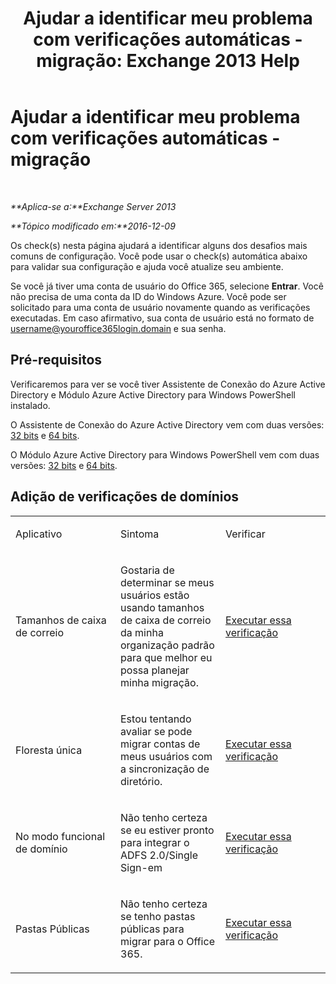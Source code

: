 ﻿---
title: 'Ajudar a identificar meu problema com verificações automáticas - migração: Exchange 2013 Help'
TOCTitle: Ajudar a identificar meu problema com verificações automáticas - migração
ms:assetid: c1cd235d-8e8b-44a8-862d-9d36dc3a44c3
ms:mtpsurl: https://technet.microsoft.com/pt-br/library/Dn793980(v=EXCHG.150)
ms:contentKeyID: 62633044
ms.date: 05/22/2018
mtps_version: v=EXCHG.150
ms.translationtype: MT
---

# Ajudar a identificar meu problema com verificações automáticas - migração

 

_**Aplica-se a:**Exchange Server 2013_

_**Tópico modificado em:**2016-12-09_

Os check(s) nesta página ajudará a identificar alguns dos desafios mais comuns de configuração. Você pode usar o check(s) automática abaixo para validar sua configuração e ajuda você atualize seu ambiente.

Se você já tiver uma conta de usuário do Office 365, selecione **Entrar**. Você não precisa de uma conta da ID do Windows Azure. Você pode ser solicitado para uma conta de usuário novamente quando as verificações executadas. Em caso afirmativo, sua conta de usuário está no formato de username@youroffice365login.domain e sua senha.

## Pré-requisitos

Verificaremos para ver se você tiver Assistente de Conexão do Azure Active Directory e Módulo Azure Active Directory para Windows PowerShell instalado.

O Assistente de Conexão do Azure Active Directory vem com duas versões: [32 bits](https://go.microsoft.com/fwlink/?linkid=286261) e [64 bits](https://go.microsoft.com/fwlink/?linkid=286262).

O Módulo Azure Active Directory para Windows PowerShell vem com duas versões: [32 bits](https://go.microsoft.com/fwlink/?linkid=286258) e [64 bits](https://go.microsoft.com/fwlink/?linkid=286259).

## Adição de verificações de domínios


<table>
<colgroup>
<col style="width: 33%" />
<col style="width: 33%" />
<col style="width: 33%" />
</colgroup>
<tbody>
<tr class="odd">
<td><p>Aplicativo</p></td>
<td><p>Sintoma</p></td>
<td><p>Verificar</p></td>
</tr>
<tr class="even">
<td><p>Tamanhos de caixa de correio</p></td>
<td><p>Gostaria de determinar se meus usuários estão usando tamanhos de caixa de correio da minha organização padrão para que melhor eu possa planejar minha migração.</p></td>
<td><p><a href="https://go.microsoft.com/?linkid=9834877">Executar essa verificação</a></p></td>
</tr>
<tr class="odd">
<td><p>Floresta única</p></td>
<td><p>Estou tentando avaliar se pode migrar contas de meus usuários com a sincronização de diretório.</p></td>
<td><p><a href="https://go.microsoft.com/?linkid=9834875">Executar essa verificação</a></p></td>
</tr>
<tr class="even">
<td><p>No modo funcional de domínio</p></td>
<td><p>Não tenho certeza se eu estiver pronto para integrar o ADFS 2.0/Single Sign-em</p></td>
<td><p><a href="https://go.microsoft.com/?linkid=9834876">Executar essa verificação</a></p></td>
</tr>
<tr class="odd">
<td><p>Pastas Públicas</p></td>
<td><p>Não tenho certeza se tenho pastas públicas para migrar para o Office 365.</p></td>
<td><p><a href="https://go.microsoft.com/?linkid=9834896">Executar essa verificação</a></p></td>
</tr>
</tbody>
</table>

